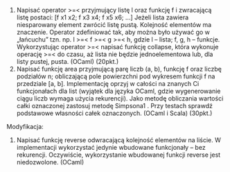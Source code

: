 1) Napisać operator >=< przyjmujący listę l oraz funkcję f i zwracającą listę postaci:
[f x1 x2; f x3 x4; f x5 x6; …]
Jeżeli lista zawiera niesparowany element zwrócić listę pustą. Kolejność elementów ma
znaczenie. Operator zdefiniować tak, aby można było używać go w „łańcuchu”
tzn. np. l >=< f >=< g >=< h, gdzie l – lista; f, g, h – funkcje.
Wykorzystując operator >=< napisać funkcję collapse, która wykonuje operację >=< do czasu,
aż lista nie będzie jednoelementowa lub, dla listy pustej, pusta. (OCaml) (20pkt.)
2) Napisać funkcję area przyjmującą parę liczb (a, b), funkcję f oraz liczbę podziałów n;
obliczającą pole powierzchni pod wykresem funkcji f na przedziale [a, b]. Implementację
oprzyj w całości na znanych Ci funkcjonałach dla list (wyjątek dla języka OCaml, gdzie
wygenerowanie ciągu liczb wymaga użycia rekurencji). Jako metodę obliczania wartości całki
oznaczonej zastosuj metodę Simpsona1
. Przy testach sprawdź podstawowe własności całek
oznaczonych. (OCaml i Scala) (30pkt.)

Modyfikacja:
1) Napisać funkcję reverse odwracającą kolejność elementów na liście. W implementacji
wykorzystać jedynie wbudowane funkcjonały – bez rekurencji. Oczywiście, wykorzystanie
wbudowanej funkcji reverse jest niedozwolone. (OCaml)
